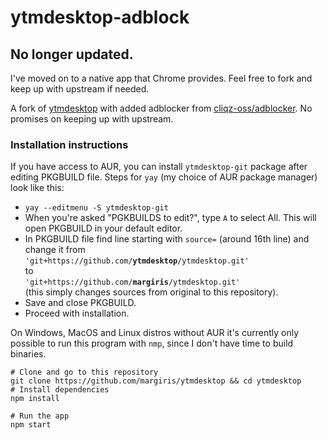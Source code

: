 # ytmdesktop-adblock

## No longer updated.
I've moved on to a native app that Chrome provides. Feel free to fork and keep up with upstream if needed.

A fork of [ytmdesktop](https://github.com/ytmdesktop/ytmdesktop) with added adblocker from [cliqz-oss/adblocker](https://github.com/cliqz-oss/adblocker).
No promises on keeping up with upstream.

### Installation instructions

If you have access to AUR, you can install `ytmdesktop-git` package after editing PKGBUILD file.
Steps for `yay` (my choice of AUR package manager) look like this:

- `yay --editmenu -S ytmdesktop-git`
- When you're asked "PGKBUILDS to edit?", type `A` to select All. This will open PKGBUILD in your default editor.
- In PKGBUILD file find line starting with `source=` (around 16th line) and change it from <br> `'git+https://github.com/`**`ytmdesktop`**`/ytmdesktop.git'` <br> to <br> `'git+https://github.com/`**`margiris`**`/ytmdesktop.git'` <br> (this simply changes sources from original to this repository).
- Save and close PKGBUILD.
- Proceed with installation.

On Windows, MacOS and Linux distros without AUR it's currently only possible to run this program with `nmp`, since I don't have time to build binaries.

```language:bash
# Clone and go to this repository
git clone https://github.com/margiris/ytmdesktop && cd ytmdesktop
# Install dependencies
npm install

# Run the app
npm start
```
